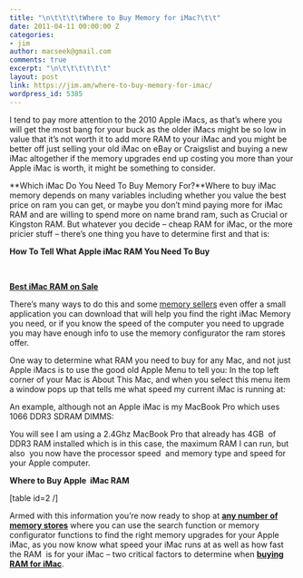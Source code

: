 ```yaml
---
title: "\n\t\t\t\tWhere to Buy Memory for iMac?\t\t"
date: 2011-04-11 00:00:00 Z
categories:
- jim
author: macseek@gmail.com
comments: true
excerpt: "\n\t\t\t\t\t\t"
layout: post
link: https://jim.am/where-to-buy-memory-for-imac/
wordpress_id: 5385
---
```


I tend to pay more attention to the 2010 Apple iMacs, as that’s where you will get the most bang for your buck as the older iMacs might be so low in value that it’s not worth it to add more RAM to your iMac and you might be better off just selling your old iMac on eBay or Craigslist and buying a new iMac altogether if the memory upgrades end up costing you more than your Apple iMac is worth, it might be something to consider.




**Which iMac Do You Need To Buy Memory For?**Where to buy iMac memory depends on many variables including whether you value the best price on ram you can get, or maybe you don’t mind paying more for iMac RAM and are willing to spend more on name brand ram, such as Crucial or Kingston RAM. But whatever you decide – cheap RAM for iMac, or the more pricier stuff – there’s one thing you have to determine first and that is:




**How To Tell What Apple iMac RAM You Need To Buy**




 




**[Best iMac RAM on Sale](http://www.amazon.com/gp/product/B001PS9UKW/ref=as_li_ss_tl?ie=UTF8&tag=ramseeker-20&linkCode=as2&camp=1789&creative=390957&creativeASIN=B001PS9UKW)**




There’s many ways to do this and some [memory sellers](http://www.memoryseller.com) even offer a small application you can download that will help you find the right iMac Memory you need, or if you know the speed of the computer you need to upgrade you may have enough info to use the memory configurator the ram stores offer.




One way to determine what RAM you need to buy for any Mac, and not just Apple iMacs is to use the good old Apple Menu to tell you: In the top left corner of your Mac is About This Mac, and when you select this menu item a window pops up that tells me what speed my current iMac is running at:




An example, although not an Apple iMac is my MacBook Pro which uses 1066 DDR3 SDRAM DIMMS:




You will see I am using a 2.4Ghz MacBook Pro that already has 4GB  of DDR3 RAM installed which is in this case, the maximum RAM I can run, but also  you now have the processor speed  and memory type and speed for your Apple computer.




**Where to Buy Apple  iMac RAM**




[table id=2 /]




Armed with this information you’re now ready to shop at **[any number of memory stores](http://www.jim.am/where-to-buy-computer-memory-upgrades/)** where you can use the search function or memory configurator functions to find the right memory upgrades for your Apple iMac, as you now know what speed your iMac runs at as well as how fast the RAM  is for your iMac – two critical factors to determine when **[buying RAM for iMac](http://amzn.to/2oA2gjC)**.


		
